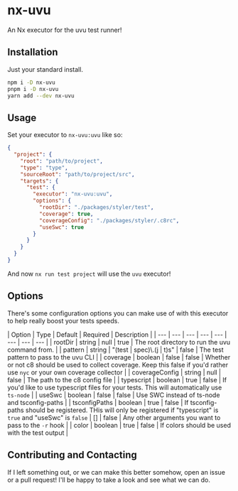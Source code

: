 # nx-uvu

An Nx executor for the uvu test runner!

## Installation

Just your standard install.

```sh
npm i -D nx-uvu
pnpm i -D nx-uvu
yarn add --dev nx-uvu
```

## Usage

Set your executor to `nx-uvu:uvu` like so:

```json
{
  "project": {
    "root": "path/to/project",
    "type": "type",
    "sourceRoot": "path/to/project/src",
    "targets": {
      "test": {
        "executor": "nx-uvu:uvu",
        "options": {
          "rootDir": "./packages/styler/test",
          "coverage": true,
          "coverageConfig": "./packages/styler/.c8rc",
          "useSwc": true
        }
      }
    }
  }
}
```

And now `nx run test project` will use the `uvu` executor!

## Options

There's some configuration options you can make use of with this executor to help really boost your tests speeds.

| Option | Type | Default | Required | Description |
| --- | --- | --- | --- | --- | --- | --- | --- |
| rootDir | string | null | true | The root directory to run the uvu command from. |
| pattern | string | "(test | spec)\\.(j | t)s" | false | The test pattern to pass to the uvu CLI |
| coverage | boolean | false | false | Whether or not c8 should be used to collect coverage. Keep this false if you'd rather use `nyc` or your own coverage collector |
| coverageConfig | string | null | false | The path to the c8 config file |
| typescript | boolean | true | false | If you'd like to use typescript files for your tests. This will automatically use `ts-node` |
| useSwc | boolean | false | false | Use SWC instead of ts-node and tsconfig-paths |
| tsconfigPaths | boolean | true | false | If tsconfig-paths should be registered. THis will only be registered if "typescript" is `true` and "useSwc" is `false` | [] | false | Any other arguments you want to pass to the `-r` hook |
| color | boolean | true | false | If colors should be used with the test output |

## Contributing and Contacting

If I left something out, or we can make this better somehow, open an issue or a pull request! I'll be happy to take a look and see what we can do.
